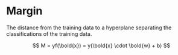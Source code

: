 # Margin

The distance from the training data to a hyperplane separating the
classifications of the training data.

$$
M = yf(\bold{x}) = y(\bold{x} \cdot \bold{w} + b)
$$
